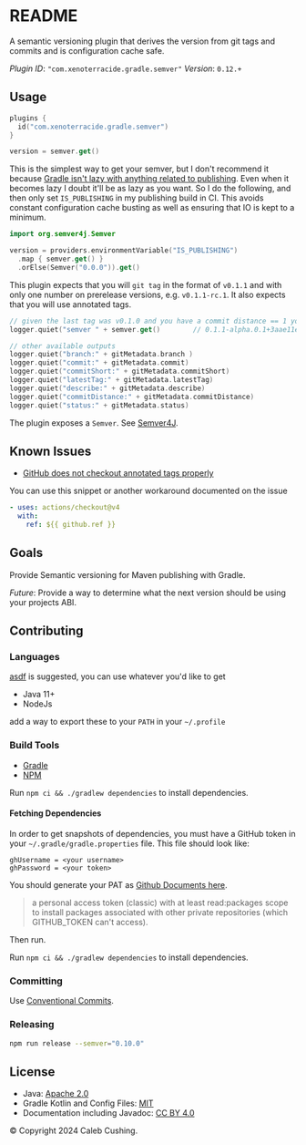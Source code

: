 <!--
SPDX-License-Identifier: CC-BY-4.0
© Copyright 2024 Caleb Cushing. All rights reserved.
-->

# README

A semantic versioning plugin that derives the version from git tags and commits and is configuration cache safe.

_Plugin ID_: `"com.xenoterracide.gradle.semver"`
_Version_: `0.12.+`

## Usage

```kt
plugins {
  id("com.xenoterracide.gradle.semver")
}

version = semver.get()

```

This is the simplest way to get your semver, but I don't recommend it because [Gradle isn't lazy with anything related to publishing](https://github.com/gradle/gradle/issues/29342). Even when it becomes lazy I doubt it'll be as lazy as you want. So I do the following, and then only set `IS_PUBLISHING` in my publishing build in CI. This avoids constant configuration cache busting as well as ensuring that IO is kept to a minimum.

```kt
import org.semver4j.Semver

version = providers.environmentVariable("IS_PUBLISHING")
  .map { semver.get() }
  .orElse(Semver("0.0.0")).get()
```

This plugin expects that you will `git tag` in the format of `v0.1.1` and with only one number on prerelease versions,
e.g. `v0.1.1-rc.1`. It also expects that you will use annotated tags.

```kt
// given the last tag was v0.1.0 and you have a commit distance == 1 you'll get something like
logger.quiet("semver " + semver.get()        // 0.1.1-alpha.0.1+3aae11e

// other available outputs
logger.quiet("branch:" + gitMetadata.branch )
logger.quiet("commit:" + gitMetadata.commit)
logger.quiet("commitShort:" + gitMetadata.commitShort)
logger.quiet("latestTag:" + gitMetadata.latestTag)
logger.quiet("describe:" + gitMetadata.describe)
logger.quiet("commitDistance:" + gitMetadata.commitDistance)
logger.quiet("status:" + gitMetadata.status)
```

The plugin exposes a `Semver`. See [Semver4J](https://javadoc.io/doc/org.semver4j/semver4j/latest/index.html).

## Known Issues

- [GitHub does not checkout annotated tags properly](https://github.com/actions/checkout/issues/882)

You can use this snippet or another workaround documented on the issue

```yml
- uses: actions/checkout@v4
  with:
    ref: ${{ github.ref }}
```

## Goals

Provide Semantic versioning for Maven publishing with Gradle.

_Future_: Provide a way to determine what the next version should be using your projects ABI.

## Contributing

### Languages

[asdf](https://asdf-vm.com) is suggested, you can use whatever you'd like to get

- Java 11+
- NodeJs

add a way to export these to your `PATH` in your `~/.profile`

### Build Tools

- [Gradle](https://docs.gradle.org/current/userguide/command_line_interface.html)
- [NPM](https://docs.npmjs.com/about-npm)

Run `npm ci && ./gradlew dependencies` to install dependencies.

#### Fetching Dependencies

In order to get snapshots of dependencies, you must have a GitHub token in your `~/.gradle/gradle.properties` file. This
file should look like:

```properties
ghUsername = <your username>
ghPassword = <your token>
```

You should generate your PAT
as [Github Documents here](https://docs.github.com/en/packages/working-with-a-github-packages-registry/working-with-the-gradle-registry#authenticating-to-github-packages).

> a personal access token (classic) with at least read:packages scope to install packages associated with other private
> repositories (which GITHUB_TOKEN can't access).

Then run.

Run `npm ci && ./gradlew dependencies` to install dependencies.

### Committing

Use [Conventional Commits](https://www.conventionalcommits.org/en/v1.0.0/).

### Releasing

```sh
npm run release --semver="0.10.0"
```

## License

- Java: [Apache 2.0](https://choosealicense.com/licenses/apache-2.0/)
- Gradle Kotlin and Config Files: [MIT](https://choosealicense.com/licenses/mit/)
- Documentation including Javadoc: [CC BY 4.0](https://choosealicense.com/licenses/cc-by-4.0/)

© Copyright 2024 Caleb Cushing.
